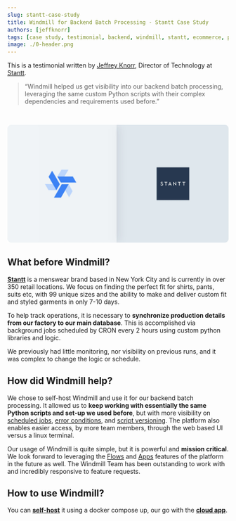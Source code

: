 ```yaml
---
slug: stantt-case-study
title: Windmill for Backend Batch Processing - Stantt Case Study
authors: [jeffknorr]
tags: [case study, testimonial, backend, windmill, stantt, ecommerce, python, scripts]
image: ./0-header.png
---
```


This is a testimonial written by [Jeffrey Knorr](https://www.linkedin.com/in/jeffreyknorr), Director of Technology at [Stantt](https://stantt.com/).

<!--truncate-->

> “Windmill helped us get visibility into our backend batch processing, leveraging the same custom Python scripts with their complex dependencies and requirements used before.”

<br/>

![Stantt Windmill use case](./0-header.png.webp 'Stantt Windmill testimonial')

## What before Windmill?

**[Stantt][stantt]** is a menswear brand based in New York City and is currently in over 350 retail locations. We focus on finding the perfect fit for shirts, pants, suits etc, with 99 unique sizes and the ability to make and deliver custom fit and styled garments in only 7-10 days.

To help track operations, it is necessary to **synchronize production details from our factory to our main database**. This is accomplished via background jobs scheduled by CRON every 2 hours using custom python libraries and logic.

We previously had little monitoring, nor visibility on previous runs, and it was complex to change the logic or schedule.

## How did Windmill help?

We chose to self-host Windmill and use it for our backend batch processing. It allowed us to **keep working with essentially the same Python scripts and set-up we used before**, but with more visibility on [scheduled jobs](/docs/core_concepts/scheduling), [error conditions](/docs/core_concepts/error_handling), and [script versioning](/docs/core_concepts/versioning). The platform also enables easier access, by more team members, through the web based UI versus a linux terminal.

Our usage of Windmill is quite simple, but it is powerful and **mission critical**. We look forward to leveraging the [Flows](/docs/getting_started/flows_quickstart) and [Apps](/docs/getting_started/apps_quickstart) features of the platform in the future as well. The Windmill Team has been outstanding to work with and incredibly responsive to feature requests.

## How to use Windmill?

You can **[self-host](/docs/advanced/self_host/#deployment)** it using a docker compose up, our go with the **[cloud app](https://app.windmill.dev/user/login)**.

<!-- Links -->

[jrk-linkedin]: https://www.linkedin.com/in/jeffreyknorr
[stantt]: https://stantt.com/
